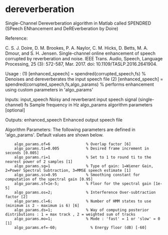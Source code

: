 # dereverberation
Single-Channel Dereverberation algorithm in Matlab called SPENDRED (SPeech ENhancement and DeREverberation by Doire)

Reference:

C. S. J. Doire, D. M. Brookes, P. A. Naylor, C. M. Hicks, D. Betts, M. A. Dmour, and S. H. Jensen.
          Single-channel online enhancement of speech corrupted by reverberation and noise.
          IEEE Trans. Audio, Speech, Language Processing, 25 (3): 572-587, Mar. 2017. doi: 10.1109/TASLP.2016.2641904.
          
Usage : 
(1)       [enhanced_speech] = spendred(corrupted_speech,fs)   % Denoises and dereverberates the input speech file
(2)       [enhanced_speech] = spendred(corrupted_speech,fs,algo_params)  % performs enhancement using custom parameters in 'algo_params'


Inputs:
   input_speech     Noisy and reverberant input speech signal (single-channel)
   fs               Sample frequency in Hz
   algo_params      algorithm parameters [optional]


Outputs:
   enhanced_speech  Enhanced output speech file

Algorithm Parameters:
       The following parameters are defined in 'algo_params'. Default values are shown below.

        algo_params.of=6                % Overlap factor [6]
        algo_params.ti=0.005            % Desired frame increment in seconds [0.005]
        algo_params.ri=1                % Set to 1 to round ti to the nearest power of 2 samples [1]
        algo_params.sg=1                % Type of gain: 1=Wiener Gain, 2=Power Spectral Subtraction, 3=MMSE speech estimate [1]
        algo_params.sc=0.95             % Smoothing constant for computation of the spectral gain [0.95]
        algo_params.sf=1e-5;            % Floor for the spectral gain [1e-5]
        algo_params.os=2;               % Interference Over-subtraction factor [2]
        algo_params.cl=6;               % Number of HMM states to use (minimum is 2 - maximum is 6) [6]
        algo_params.ds=1;          	    % Way of computing posterior distributions : 1 = max track , 2 = weighted sum of tracks
        algo_params.mo=1;          	    % Mode : 'fast' = 1 or 'slow' = 0 [1]
        algo_params.ef=-60;          	  % Energy floor (dB) [-60]
